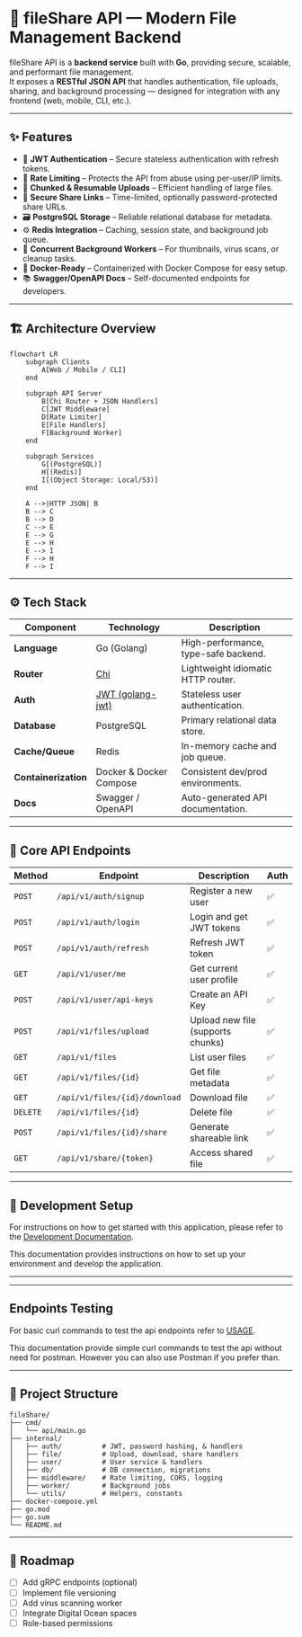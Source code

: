 # 📁 fileShare API — Modern File Management Backend

fileShare API is a **backend service** built with **Go**, providing secure, scalable, and performant file management.  
It exposes a **RESTful JSON API** that handles authentication, file uploads, sharing, and background processing — designed for integration with any frontend (web, mobile, CLI, etc.).

---

## ✨ Features

- 🔐 **JWT Authentication** – Secure stateless authentication with refresh tokens.
- 🚦 **Rate Limiting** – Protects the API from abuse using per-user/IP limits.
- 🧩 **Chunked & Resumable Uploads** – Efficient handling of large files.
- 🔗 **Secure Share Links** – Time-limited, optionally password-protected share URLs.
- 🗃️ **PostgreSQL Storage** – Reliable relational database for metadata.
- ⚙️ **Redis Integration** – Caching, session state, and background job queue.
- 🧵 **Concurrent Background Workers** – For thumbnails, virus scans, or cleanup tasks.
- 🧰 **Docker-Ready** – Containerized with Docker Compose for easy setup.
- 📚 **Swagger/OpenAPI Docs** – Self-documented endpoints for developers.

---

## 🏗️ Architecture Overview

```mermaid
flowchart LR
    subgraph Clients
        A[Web / Mobile / CLI]
    end

    subgraph API Server
        B[Chi Router + JSON Handlers]
        C[JWT Middleware]
        D[Rate Limiter]
        E[File Handlers]
        F[Background Worker]
    end

    subgraph Services
        G[(PostgreSQL)]
        H[(Redis)]
        I[(Object Storage: Local/S3)]
    end

    A -->|HTTP JSON| B
    B --> C
    B --> D
    C --> E
    E --> G
    E --> H
    E --> I
    F --> H
    F --> I
````

---

## ⚙️ Tech Stack

| Component            | Technology                                            | Description                          |
| -------------------- | ----------------------------------------------------- | ------------------------------------ |
| **Language**         | Go (Golang)                                           | High-performance, type-safe backend. |
| **Router**           | [Chi](https://github.com/go-chi/chi)                  | Lightweight idiomatic HTTP router.   |
| **Auth**             | [JWT (golang-jwt)](https://github.com/golang-jwt/jwt) | Stateless user authentication.       |
| **Database**         | PostgreSQL                                            | Primary relational data store.       |
| **Cache/Queue**      | Redis                                                 | In-memory cache and job queue.       |
| **Containerization** | Docker & Docker Compose                               | Consistent dev/prod environments.    |
| **Docs**             | Swagger / OpenAPI                                     | Auto-generated API documentation.    |

---

## 🧩 Core API Endpoints

| Method   | Endpoint                      | Description                       | Auth       |
| -------- | ----------------------------- | --------------------------------- | ---------- |
| `POST`   | `/api/v1/auth/signup`         | Register a new user               | ✅         |
| `POST`   | `/api/v1/auth/login`          | Login and get JWT tokens          | ✅         |
| `POST`   | `/api/v1/auth/refresh`        | Refresh JWT token                 | ✅         |
| `GET`    | `/api/v1/user/me`             | Get current user profile          | ✅         |
| `POST`   | `/api/v1/user/api-keys`       | Create an API Key                 | ✅         |
| `POST`   | `/api/v1/files/upload`        | Upload new file (supports chunks) | ✅         |
| `GET`    | `/api/v1/files`               | List user files                   | ✅         |
| `GET`    | `/api/v1/files/{id}`          | Get file metadata                 | ✅         |
| `GET`    | `/api/v1/files/{id}/download` | Download file                     | ✅         |
| `DELETE` | `/api/v1/files/{id}`          | Delete file                       | ✅         |
| `POST`   | `/api/v1/files/{id}/share`    | Generate shareable link           | ✅         |
| `GET`    | `/api/v1/share/{token}`       | Access shared file                | ✅         |

---

## 🧰 Development Setup
For instructions on how to get started with this application, please refer to the [Development Documentation](/development.md).

This documentation provides instructions on how to set up your environment and develop the application.

---

---
## Endpoints Testing 
For basic curl commands to test the api endpoints refer to [USAGE](/usage.md).

This documentation provide simple curl commands to test the api without need for postman. However you can also use Postman if you prefer than.

---

## 🧵 Project Structure

```
fileShare/
├── cmd/
│   └── api/main.go
├── internal/
│   ├── auth/          # JWT, password hashing, & handlers
│   ├── file/          # Upload, download, share handlers
│   ├── user/          # User service & handlers 
│   ├── db/            # DB connection, migrations
│   ├── middleware/    # Rate limiting, CORS, logging
│   ├── worker/        # Background jobs
│   └── utils/         # Helpers, constants
├── docker-compose.yml
├── go.mod
├── go.sum
└── README.md
```

---

## 🚀 Roadmap

* [ ] Add gRPC endpoints (optional)
* [ ] Implement file versioning
* [ ] Add virus scanning worker
* [ ] Integrate Digital Ocean spaces
* [ ] Role-based permissions
